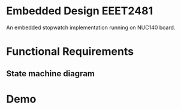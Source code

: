 # Embedded Design EEET2481
An embedded stopwatch implementation running on NUC140 board. 

# Functional Requirements

## State machine diagram 


# Demo

